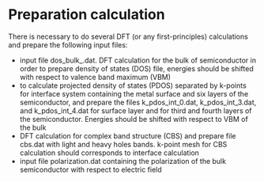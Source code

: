 
# Preparation calculation

There is necessary to do several DFT (or any first-principles) calculations and prepare the following input files:

* input file dos_bulk_.dat. DFT calculation for the bulk of semiconductor in order to prepare density of states (DOS) file, energies should be shifted with respect to valence band maximum (VBM)
* to calculate projected density of states (PDOS) separated by k-points for interface system containing the metal surface and six layers of the semiconductor, and prepare the files k_pdos_int_0.dat, k_pdos_int_3.dat, and k_pdos_int_4.dat for surface layer and for third and fourth layers of the semiconductor. Energies should be shifted with respect to VBM of the bulk     
* DFT calculation for complex band structure (CBS) and prepare file cbs.dat with light and heavy holes bands. k-point mesh for CBS calculation should corresponds to interface calculation
* input file polarization.dat containing the polarization of the bulk semiconductor with respect to electric field

